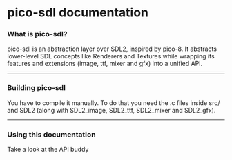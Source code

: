 # pico-sdl documentation
### What is pico-sdl?

pico-sdl is an abstraction layer over SDL2, inspired by pico-8. It abstracts lower-level SDL concepts like Renderers and Textures while wrapping its features and extensions (image, ttf, mixer and gfx) into a unified API.

---

### Building pico-sdl

You have to compile it manually. To do that you need the .c files inside src/ and SDL2 (along with SDL2_image, SDL2_ttf, SDL2_mixer and SDL2_gfx).

---

### Using this documentation

Take a look at the API buddy
